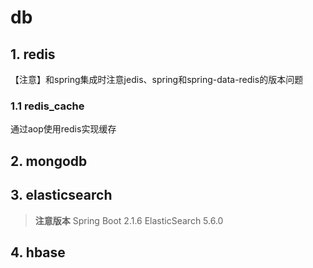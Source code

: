 # db

## 1. redis

【注意】和spring集成时注意jedis、spring和spring-data-redis的版本问题

### 1.1 redis_cache
通过aop使用redis实现缓存

## 2. mongodb

## 3. elasticsearch

> **注意版本**
> Spring Boot 2.1.6
> ElasticSearch 5.6.0

## 4. hbase